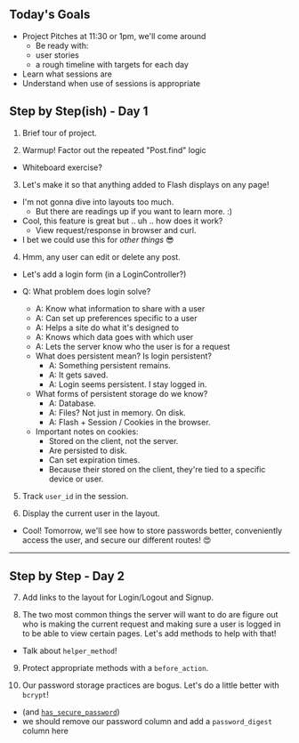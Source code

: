 

## Today's Goals

* Project Pitches at 11:30 or 1pm, we'll come around
  * Be ready with:
  * user stories
  * a rough timeline with targets for each day
* Learn what sessions are
* Understand when use of sessions is appropriate

## Step by Step(ish) - Day 1

1. Brief tour of project.

2. Warmup! Factor out the repeated "Post.find" logic
  * Whiteboard exercise?

3. Let's make it so that anything added to Flash
   displays on any page!
  * I'm not gonna dive into layouts too much.
    * But there are readings up if you want to learn more. :)
  * Cool, this feature is great but .. uh .. how does it work?
    * View request/response in browser and curl.
  * I bet we could use this for *other things* 😎

4. Hmm, any user can edit or delete any post.
  * Let's add a login form (in a LoginController?)
  * Q: What problem does login solve?
    - A: Know what information to share with a user
    - A: Can set up preferences specific to a user
    - A: Helps a site do what it's designed to
    - A: Knows which data goes with which user
    - A: Lets the server know who the user is for a request

    * What does persistent mean? Is login persistent?
      - A: Something persistent remains.
      - A: It gets saved.
      - A: Login seems persistent. I stay logged in.
    * What forms of persistent storage do we know?
      - A: Database.
      - A: Files? Not just in memory. On disk.
      - A: Flash + Session / Cookies in the browser.
    * Important notes on cookies:
      * Stored on the client, not the server.
      * Are persisted to disk.
      * Can set expiration times.
      * Because their stored on the client, they're tied to a specific device or user.

5. Track `user_id` in the session.

6. Display the current user in the layout.
  * Cool! Tomorrow, we'll see how to store passwords
    better, conveniently access the user, and secure
    our different routes! 😍

---

## Step by Step - Day 2

7. Add links to the layout for Login/Logout and Signup.

8. The two most common things the server will want to do are figure out
   who is making the current request and making sure a user is logged in
   to be able to view certain pages. Let's add methods to help with that!
  * Talk about `helper_method`!

9. Protect appropriate methods with a `before_action`.

10. Our password storage practices are bogus. Let's do a little better with `bcrypt`!
  * (and [`has_secure_password`][hsp])
  * we should remove our password column and
    add a `password_digest` column here

[hsp]: http://api.rubyonrails.org/classes/ActiveModel/SecurePassword/ClassMethods.html
